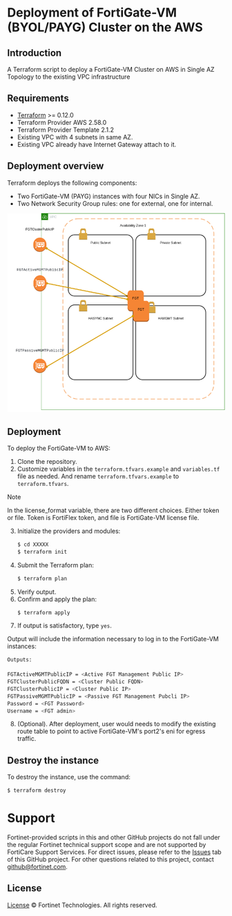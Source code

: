# Deployment of FortiGate-VM (BYOL/PAYG) Cluster on the AWS
## Introduction
A Terraform script to deploy a FortiGate-VM Cluster on AWS in Single AZ Topology to the existing VPC infrastructure

## Requirements
* [Terraform](https://learn.hashicorp.com/terraform/getting-started/install.html) >= 0.12.0
* Terraform Provider AWS 2.58.0
* Terraform Provider Template 2.1.2
* Existing VPC with 4 subnets in same AZ.
* Existing VPC already have Internet Gateway attach to it.

## Deployment overview
Terraform deploys the following components:
   - Two FortiGate-VM (PAYG) instances with four NICs in Single AZ.
   - Two Network Security Group rules: one for external, one for internal.

![ha-single-az-architecture](./aws-ha-single-az.png?raw=true "HA Single AZ Architecture")


## Deployment
To deploy the FortiGate-VM to AWS:
1. Clone the repository.
2. Customize variables in the `terraform.tfvars.example` and `variables.tf` file as needed.  And rename `terraform.tfvars.example` to `terraform.tfvars`.
> [!NOTE]
> In the license_format variable, there are two different choices.
> Either token or file.  Token is FortiFlex token, and file is FortiGate-VM license file.
3. Initialize the providers and modules:
   ```sh
   $ cd XXXXX
   $ terraform init
    ```
4. Submit the Terraform plan:
   ```sh
   $ terraform plan
   ```
5. Verify output.
6. Confirm and apply the plan:
   ```sh
   $ terraform apply
   ```
7. If output is satisfactory, type `yes`.

Output will include the information necessary to log in to the FortiGate-VM instances:
```sh
Outputs:

FGTActiveMGMTPublicIP = <Active FGT Management Public IP>
FGTClusterPublicFQDN = <Cluster Public FQDN>
FGTClusterPublicIP = <Cluster Public IP>
FGTPassiveMGMTPublicIP = <Passive FGT Management Pubcli IP>
Password = <FGT Password>
Username = <FGT admin>

```
8. (Optional).  After deployment, user would needs to modify the existing route table to point to active FortiGate-VM's port2's eni for egress traffic.

## Destroy the instance
To destroy the instance, use the command:
```sh
$ terraform destroy
```

# Support
Fortinet-provided scripts in this and other GitHub projects do not fall under the regular Fortinet technical support scope and are not supported by FortiCare Support Services.
For direct issues, please refer to the [Issues](https://github.com/fortinet/fortigate-terraform-deploy/issues) tab of this GitHub project.
For other questions related to this project, contact [github@fortinet.com](mailto:github@fortinet.com).

## License
[License](https://github.com/fortinet/fortigate-terraform-deploy/blob/master/LICENSE) © Fortinet Technologies. All rights reserved.

